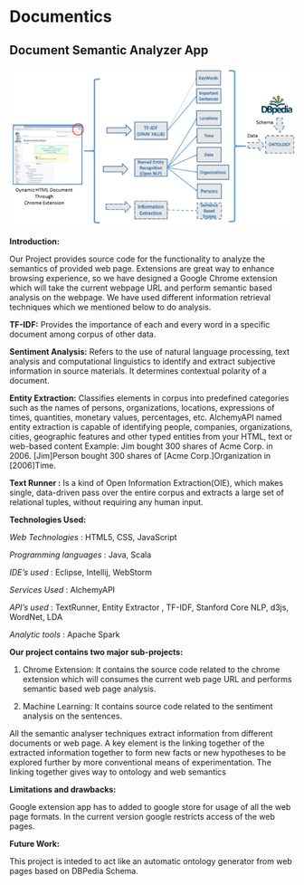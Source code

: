 # Documentics
<h2>Document Semantic Analyzer App</h2>

![Work flow](workflow.png)

<b>Introduction: </b>

Our Project provides source code for the functionality to analyze the semantics of provided web page. Extensions are great way to enhance browsing experience, so we have designed a Google Chrome extension which will take the current webpage URL and perform semantic based analysis on the webpage. We have used different information retrieval techniques which we mentioned below to do analysis.

<b>TF-IDF:</b> Provides the importance of each and every word in a specific document among corpus of other data. 

<b>Sentiment Analysis:</b> Refers to the use of natural language processing, text analysis and computational linguistics to identify and extract subjective information in source materials. It determines contextual polarity of a document.

<b>Entity Extraction:</b> Classifies elements in corpus into predefined categories such as the names of persons, organizations, locations, expressions of times, quantities, monetary values, percentages, etc. AlchemyAPI named entity extraction is capable of identifying people, companies, organizations, cities, geographic features and other typed entities from your HTML, text or web-based content
  Example:
                Jim bought 300 shares of Acme Corp. in 2006.
               [Jim]Person bought 300 shares of [Acme Corp.]Organization in [2006]Time. 

<b>Text Runner :</b> Is a kind of Open Information Extraction(OIE), which makes single, data-driven pass over the entire corpus and extracts a large set of relational tuples, without requiring any human input.

<b>Technologies Used: </b>

<i> Web Technologies </i>             	: HTML5, CSS, JavaScript 

<i>Programming languages</i>           	: Java, Scala	

<i>IDE’s used</i>                	      : Eclipse, Intellij, WebStorm 

<i>Services Used</i>                  	: AlchemyAPI

<i>API’s used</i>                       : TextRunner, Entity Extractor , TF-IDF, Stanford Core NLP, d3js, WordNet, LDA 

<i>Analytic tools</i>                   : Apache Spark	

 
<b>Our project contains two major sub-projects:</b>

1. Chrome Extension: It contains the source code related to the chrome extension which will consumes the current web page URL and   performs semantic based web page analysis.

2. Machine Learning: It contains source code related to the sentiment analysis on the sentences.


All the semantic analyser techniques extract information from different documents or web page. A key element is the linking together of the extracted information together to form new facts or new hypotheses to be explored further by more conventional means of experimentation. The linking together gives way to ontology and web semantics

<b>Limitations and drawbacks:</b>

Google extension app has to added to google store for usage of all the web page formats. In the current version google restricts access of the web pages.


<b>Future Work:</b>

This project is inteded to act like an automatic ontology generator from web pages based on DBPedia Schema.

